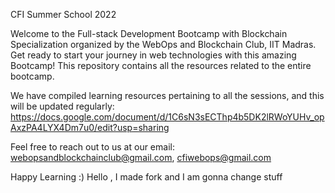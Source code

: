 CFI Summer School 2022

Welcome to the Full-stack Development Bootcamp with Blockchain Specialization organized by the WebOps and Blockchain Club, IIT Madras. Get ready to start your journey in web technologies with this amazing Bootcamp! This repository contains all the resources related to the entire bootcamp.

We have compiled learning resources pertaining to all the sessions, and this will be updated regularly: https://docs.google.com/document/d/1C6sN3sECThp4b5DK2lRWoYUHv_opAxzPA4LYX4Dm7u0/edit?usp=sharing

Feel free to reach out to us at our email: webopsandblockchainclub@gmail.com, cfiwebops@gmail.com

Happy Learning :)
Hello , I made fork and I am gonna change stuff

